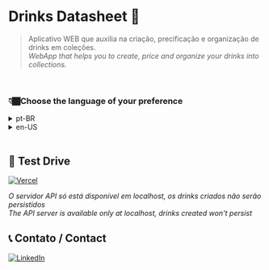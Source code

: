 # Drinks Datasheet 🍹
> Aplicativo WEB que auxilia na criação, precificação e organização de drinks em coleções. <br>
> _WebApp that helps you to create, price and organize your drinks into collections._
<br>

### 👇🏾Choose the language of your preference 
<details>
<summary> pt-BR </summary>
 
## 🎯 Objetivo  

Facilitar o controle de custo dos gestores através do acompanhamento no custo na produção dos drinks, ajudando em sua precificação. O app também auxilia na padronização da produção drinks o que reforça um maior senso de unidade dentro da equipe.

## 📝 Descrição  

Aplicação Monorepo criada com NodeJS para a construção do servidor REST API que executa comandos CRUD e React para elaboração da interface gráfica para o usuário. 
 
## ⚙️ Tecnologias Utilizadas  

NodeJS | React | Typescript | Express | Mongoose 

</details>


<details>
<summary> en-US </summary>

## 🎯 Goal  

Help managers with cost control of drinks through monitoring their production cost, making its pricing more accurate. The app also assists with the standardization of the production wich increase the sense of unit within the team.
 
## 📝 Description  

Monorepo App created with NodeJS for the REST API server construction wich executes CRUD commands and React for the elaboration of the graphic interface for users. 

## ⚙️ Tools Used  

NodeJS | React | Typescript | Express | Mongoose 

</details><br>

## 🚗 Test Drive 
<a href="https://drinks-datasheet-client.vercel.app/">

 ![Vercel](https://img.shields.io/badge/vercel-%23000000.svg?style=for-the-badge&logo=vercel&logoColor=white) <br>
 
</a>

*O servidor API só está disponível em localhost, os drinks criados não serão persistidos*<br>
*The API server is available only at localhost, drinks created won't persist*

## 📞 Contato / Contact 

<a href="https://www.linkedin.com/in/rafael-de-paiva-maio/">

![LinkedIn](https://img.shields.io/badge/linkedin-%230077B5.svg?style=for-the-badge&logo=linkedin&logoColor=white)

</a>
